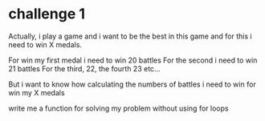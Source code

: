 # challenge 1

Actually, i play a game and i want to be the best in this game
and for this i need to win X medals.

For win my first medal i need to win 20 battles
For the second i need to win 21 battles
For the third, 22, the fourth 23 etc...

But i want to know how calculating the numbers of battles i need to win for win my X medals

write me a function for solving my problem without using for loops